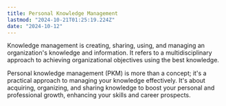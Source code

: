```yaml
---
title: Personal Knowledge Management
lastmod: "2024-10-21T01:25:19.224Z"
date: "2024-10-12"
---
```


Knowledge management is creating, sharing, using, and managing an organization's knowledge and information. It refers to a multidisciplinary approach to achieving organizational objectives using the best knowledge.

Personal knowledge management (PKM) is more than a concept; it's a practical approach to managing your knowledge effectively. It's about acquiring, organizing, and sharing knowledge to boost your personal and professional growth, enhancing your skills and career prospects.
